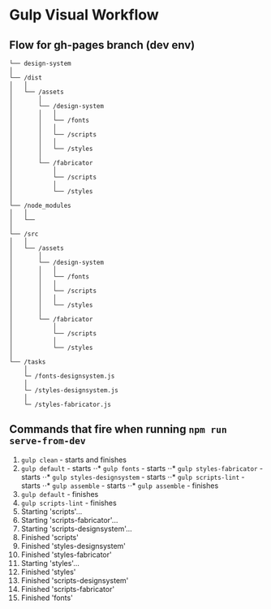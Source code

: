 # Gulp Visual Workflow

## Flow for gh-pages branch (dev env)

````
└── design-system
│
└── /dist
│	│
│	└── /assets
│		│
│		└── /design-system
│		│	│
│		│	└── /fonts
│		│	│
│		│	└── /scripts
│		│	│
│		│	└── /styles
│		│
│		└── /fabricator
│			│
│			└── /scripts
│			│
│			└── /styles
│
└── /node_modules
│	│
│	└──
│
└── /src
│	│
│	└── /assets
│		│
│		└── /design-system
│		│	│
│		│	└── /fonts
│		│	│
│		│	└── /scripts
│		│	│
│		│	└── /styles
│		│
│		└── /fabricator
│			│
│			└── /scripts
│			│
│			└── /styles
│
└── /tasks
 	│
 	└─ /fonts-designsystem.js
 	│
 	└─ /styles-designsystem.js
 	│
 	└─ /styles-fabricator.js
````

## Commands that fire when running `npm run serve-from-dev`

1. `gulp clean` - starts and finishes
2. `gulp default` - starts
⋅⋅* `gulp fonts` - starts
⋅⋅* `gulp styles-fabricator` - starts
⋅⋅* `gulp styles-designsystem` - starts
⋅⋅* `gulp scripts-lint` - starts
⋅⋅* `gulp assemble` - starts
⋅⋅* `gulp assemble` - finishes
3. `gulp default` - finishes
4. `gulp scripts-lint` - finishes
5. Starting 'scripts'...
6. Starting 'scripts-fabricator'...
7. Starting 'scripts-designsystem'...
8. Finished 'scripts'
9. Finished 'styles-designsystem'
10. Finished 'styles-fabricator'
11. Starting 'styles'...
12. Finished 'styles'
13. Finished 'scripts-designsystem'
14. Finished 'scripts-fabricator'
15. Finished 'fonts'